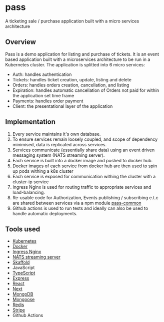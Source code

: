 # pass
A ticketing sale / purchase application built with a micro services architecture

## Overview
Pass is a demo application for listing and purchase of tickets.
It is an event based application built with a microservices architecture to be run in a Kubernetes cluster.
The application is splitted into 6 micro services:
- Auth: handles authentication
- Tickets: handles ticket creation, update, listing and delete
- Orders: handles orders creation, cancellation, and listing
- Expiration: handles automatic cancellation of Orders not paid for within the application set time frame
- Payments: handles order payment
- Client: the presentational layer of the application

## Implementation
1. Every service maintains it's own database.
2. To ensure services remain loosely coupled, and scope of dependency minimised, data is replicated across services.
3. Services communicate (essentially share data) using an event driven messaging system (NATS streaming server).
4. Each service is built into a docker image and pushed to docker hub.
5. Docker images of each service from docker hub are then used to spin up pods withing a k8s cluster
6. Each service is exposed for communication withing the cluster with a cluster-ip service
7. Ingress Nginx is used for routing traffic to appropriate services and load-balancing.
8. Re-usable code for Authorization, Events publishing / subscribing e.t.c are shared between services via a npm module [pass-common](https://github.com/saheedt/pass-common)
9. Github actions is used to run tests and ideally can also be used to handle automatic deployments.

## Tools used
- [Kubernetes](https://kubernetes.io/)
- [Docker](https://www.docker.com/)
- [Ingress Nginx](https://kubernetes.github.io/ingress-nginx/deploy/)
- [NATS streaming server](https://docs.nats.io/nats-streaming-concepts/intro)
- [Skaffold](https://skaffold.dev/)
- JavaScript
- [TypeScript](https://www.typescriptlang.org/)
- [Express](https://expressjs.com/)
- [React](https://reactjs.org/)
- [Next](https://nextjs.org/)
- [MongoDB](https://www.mongodb.com/)
- [Mongoose](https://mongoosejs.com/)
- [Redis](https://redis.io/)
- [Stripe](https://stripe.com/)
- Github Actions

